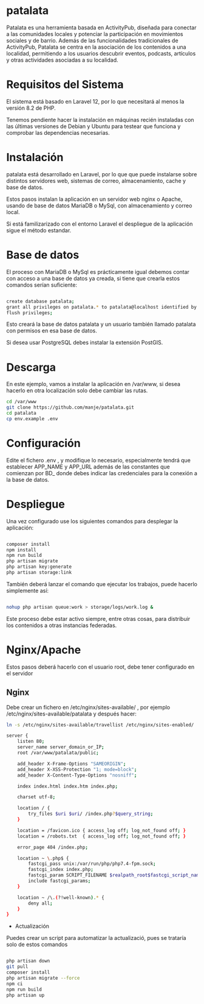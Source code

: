 # patalata

Patalata es una herramienta basada en ActivityPub, diseñada para conectar a las
comunidades locales y potenciar la participación en movimientos sociales y
de barrio. Además de las funcionalidades tradicionales de ActivityPub, Patalata se centra
en la asociación de los contenidos a una localidad, permitiendo a los usuarios
descubrir eventos, podcasts, artículos y otras actividades asociadas a su localidad.

# Requisitos del Sistema

El sistema está basado en Laravel 12, por lo que necesitará al menos la
versión 8.2 de PHP.

Tenemos pendiente hacer la instalación en máquinas recién instaladas con las
últimas versiones de Debian y Ubuntu para testear que funciona y comprobar
las dependencias necesarias.

# Instalación

patalata está desarrollado en Laravel, por lo que que puede instalarse
sobre distintos servidores web, sistemas de correo, almacenamiento, cache y base de
datos.

Estos pasos instalan la aplicación en un servidor web nginx o Apache, usando de base de
datos MariaDB o MySql, con almacenamiento y correo local.

Si está familizarizado con el entorno Laravel el despliegue de la aplicación
sigue el método estandar.

# Base de datos

El proceso con MariaDB o MySql es prácticamente igual debemos
contar con acceso a una base de datos ya creada, si tiene que crearla estos
comandos serían suficiente:

```sh

create database patalata;
grant all privileges on patalata.* to patalata@localhost identified by '--password--';
flush privileges;

```

Esto creará la base de datos patalata y un usuario también llamado patalata
con permisos en esa base de datos.

Si desea usar PostgreSQL debes instalar la extensión PostGIS.

# Descarga

En este ejemplo, vamos a instalar la aplicación en /var/www, si desea
hacerlo en otra localización solo debe cambiar las rutas.

```sh
cd /var/www
git clone https://github.com/manje/patalata.git
cd patalata
cp env.example .env
```

# Configuración

Edite el fichero .env , y modifique lo necesario, especialmente tendrá
que establecer APP_NAME y APP_URL además de las constantes que comienzan por
BD_ donde debes indicar las credenciales para la conexión a la base de
datos.

# Despliegue

Una vez configurado use los siguientes comandos para desplegar la
aplicación:

```sh

composer install
npm install
npm run build
php artisan migrate
php artisan key:generate
php artisan storage:link

```

También deberá lanzar el comando que ejecutar los trabajos, puede hacerlo
simplemente así:

```sh

nohup php artisan queue:work > storage/logs/work.log &

```

Este proceso debe estar activo siempre, entre otras cosas, para distribuir
los contenidos a otras instancias federadas.

# Nginx/Apache

Estos pasos deberá hacerlo con el usuario root, debe tener configurado en el
servidor 

## Nginx

Debe crear un fichero en /etc/nginx/sites-available/ , por ejemplo
/etc/nginx/sites-available/patalata y después hacer:

```sh
ln -s /etc/nginx/sites-available/travellist /etc/nginx/sites-enabled/
```

```sh
server {
    listen 80;
    server_name server_domain_or_IP;
    root /var/www/patalata/public;

    add_header X-Frame-Options "SAMEORIGIN";
    add_header X-XSS-Protection "1; mode=block";
    add_header X-Content-Type-Options "nosniff";

    index index.html index.htm index.php;

    charset utf-8;

    location / {
        try_files $uri $uri/ /index.php?$query_string;
    }

    location = /favicon.ico { access_log off; log_not_found off; }
    location = /robots.txt  { access_log off; log_not_found off; }

    error_page 404 /index.php;

    location ~ \.php$ {
        fastcgi_pass unix:/var/run/php/php7.4-fpm.sock;
        fastcgi_index index.php;
        fastcgi_param SCRIPT_FILENAME $realpath_root$fastcgi_script_name;
        include fastcgi_params;
    }

    location ~ /\.(?!well-known).* {
        deny all;
    }
}
```

* Actualización

Puedes crear un script para automatizar la actualizació, pues se trataría
solo de estos comandos

```sh

php artisan down
git pull
composer install
php artisan migrate --force
npm ci
npm run build
php artisan up

```
